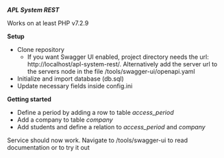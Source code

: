 ***APL System REST***

Works on at least PHP v7.2.9


**Setup**
- Clone repository
    - If you want Swagger UI enabled, project directory needs the url: http://localhost/apl-system-rest/. Alternatively add the server url to the servers node in the file /tools/swagger-ui/openapi.yaml
- Initialize and import database (db.sql)
- Update necessary fields inside config.ini


**Getting started**
- Define a period by adding a row to table *access_period*
- Add a company to table *company*
- Add students and define a relation to *access_period* and *company*

Service should now work. Navigate to /tools/swagger-ui to read documentation or to try it out

